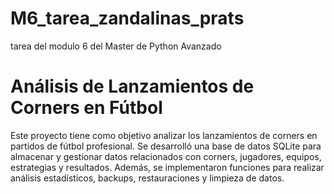 # M6_tarea_zandalinas_prats
tarea del modulo 6 del Master de Python Avanzado

# Análisis de Lanzamientos de Corners en Fútbol

Este proyecto tiene como objetivo analizar los lanzamientos de corners en partidos de fútbol profesional. Se desarrolló una base de datos SQLite para almacenar y gestionar datos relacionados con corners, jugadores, equipos, estrategias y resultados. Además, se implementaron funciones para realizar análisis estadísticos, backups, restauraciones y limpieza de datos.


